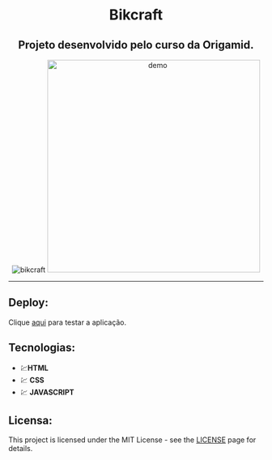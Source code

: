 <div align="center">

# Bikcraft 

</div>

<div align="center">

## Projeto desenvolvido pelo curso da Origamid.

</div>

<div align="center">
  <img src="./video/Animação.gif" alt="bikcraft">
  <img src="./video/Animação2.gif"alt="demo" height="420">
</div>

<hr />

## Deploy:
Clique [aqui](https://joaogalhardi.github.io/Bikcraft) para testar a aplicação.

## Tecnologias:

- 💹**HTML**  
- 💹 **CSS** 
- 💹 **JAVASCRIPT**


## Licensa:

This project is licensed under the MIT License - see the [LICENSE](https://opensource.org/licenses/MIT) page for details.
